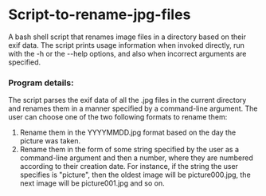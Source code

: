 # Script-to-rename-jpg-files

A bash shell script that renames image files in a directory based on their exif data. The script prints usage information when invoked directly, run with the -h or the --help options, and also when incorrect arguments are specified.

### Program details:

The script parses the exif data of all the .jpg files in the current directory and renames them in a manner specified by a command-line argument. The user can choose one of the two following formats to rename them:
1. Rename them in the YYYYMMDD.jpg format based on the day the picture was taken.
2. Rename them in the form of some string specified by the user as a command-line argument and then a number, where they are numbered according to their creation date. For instance, if the string the user specifies is "picture", then the oldest image will be picture000.jpg, the next image will be picture001.jpg and so on.
